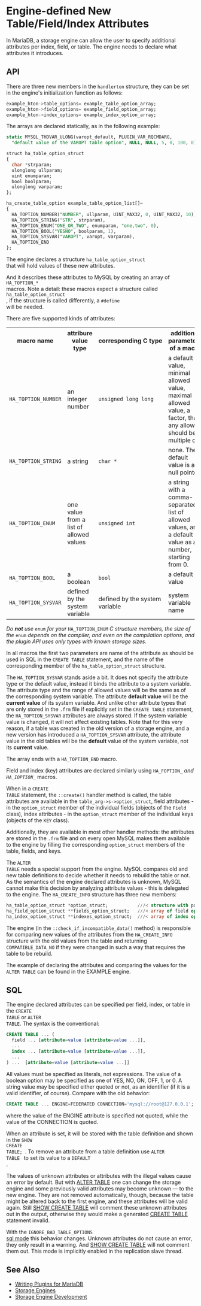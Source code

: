 # Engine-defined New Table/Field/Index Attributes

In MariaDB, a storage engine can allow the user to specify additional attributes per index, field, or table. The engine needs to declare what attributes it introduces.

## API

There are three new members in the <code class="fixed" style="white-space:pre-wrap">handlerton</code> structure, they can be set in the engine's initialization function as follows:

```sql
example_hton->table_options= example_table_option_array;
example_hton->field_options= example_field_option_array;
example_hton->index_options= example_index_option_array;
```

The arrays are declared statically, as in the following example:

```sql
static MYSQL_THDVAR_ULONG(varopt_default, PLUGIN_VAR_RQCMDARG,
  "default value of the VAROPT table option", NULL, NULL, 5, 0, 100, 0);

struct ha_table_option_struct
{
  char *strparam;
  ulonglong ullparam;
  uint enumparam;
  bool boolparam;
  ulonglong varparam;
};

ha_create_table_option example_table_option_list[]=
{
  HA_TOPTION_NUMBER("NUMBER", ullparam, UINT_MAX32, 0, UINT_MAX32, 10),
  HA_TOPTION_STRING("STR", strparam),
  HA_TOPTION_ENUM("ONE_OR_TWO", enumparam, "one,two", 0),
  HA_TOPTION_BOOL("YESNO", boolparam, 1),
  HA_TOPTION_SYSVAR("VAROPT", varopt, varparam),
  HA_TOPTION_END
};
```

The engine declares a structure 
<code class="fixed" style="white-space:pre-wrap"><span class="n">ha_table_option_struct</span>
</code>
that will hold values of these new attributes.

And it describes these attributes to MySQL by creating an array of 
<code class="fixed" style="white-space:pre-wrap"><span class="n">HA_TOPTION_</span><span class="o">*</span>
</code> macros. Note a detail: these macros expect a structure called 
<code class="fixed" style="white-space:pre-wrap"><span class="n">ha_table_option_struct</span>
</code>, if the structure is called differently, a 
<code class="fixed" style="white-space:pre-wrap"><span class="cp">#define</span>
</code> will be needed.

There are five supported kinds of attributes:

<table><tbody><tr><th>macro name</th><th>attribure value type</th><th>corresponding<span>&nbsp;</span>C<span>&nbsp;</span>type</th><th>additional parameters of a macro</th></tr>
<tr><td><code>HA_TOPTION_NUMBER</code></td><td>an integer number</td><td><code>unsigned long long</code></td><td>a default value, minimal allowed value, maximal allowed value, a factor, that any allowed should be a multiple of.</td></tr>
<tr><td><code>HA_TOPTION_STRING</code></td><td>a string</td><td><code>char *</code></td><td>none. The default value is a null pointer.</td></tr>
<tr><td><code>HA_TOPTION_ENUM</code></td><td>one value from a list of allowed values</td><td><code>unsigned int</code></td><td>a string with a comma-separated list of allowed values, and a default value as a number, starting from 0.</td></tr>
<tr><td><code>HA_TOPTION_BOOL</code></td><td>a boolean</td><td><code>bool</code></td><td>a default value</td></tr>
<tr><td><code>HA_TOPTION_SYSVAR</code></td><td>defined by the system variable</td><td>defined by the system variable</td><td>system variable name</td></tr>
</tbody></table>

<em>Do <strong>not</strong> use </em> <code class="fixed" style="white-space:pre-wrap">enum</code> <em> for your </em> <code class="fixed" style="white-space:pre-wrap">HA_TOPTION_ENUM</code> <em> C structure members, the size of the </em> <code class="fixed" style="white-space:pre-wrap">enum</code> <em> depends on the compiler, and even on the compilation options, and the plugin API uses only types with known storage sizes.</em>

In all macros the first two parameters are name of the attribute as should be used in SQL in the <code class="fixed" style="white-space:pre-wrap">CREATE TABLE</code> statement, and the name of the corresponding member of the <code class="fixed" style="white-space:pre-wrap">ha_table_option_struct</code> structure.

The <code class="fixed" style="white-space:pre-wrap">HA_TOPTION_SYSVAR</code> stands aside a bit. It does not specify the attribute type or the default value, instead it binds the attribute to a system variable. The attribute type and the range of allowed values will be the same as of the corresponding system variable. The attribute <strong>default value</strong> will be the <strong>current value</strong> of its system variable. And unlike other attribute types that are only stored in the `.frm` file if explicitly set in the `CREATE TABLE` statement, the <code class="fixed" style="white-space:pre-wrap">HA_TOPTION_SYSVAR</code> attributes are always stored. If the system variable value is changed, it will not affect existing tables. Note that for this very reason, if a table was created in the old version of a storage engine, and a new version has introduced a <code class="fixed" style="white-space:pre-wrap">HA_TOPTION_SYSVAR</code> attribute, the attribute value in the old tables will be the <strong>default</strong> value of the system variable, not its <strong>current</strong> value.

The array ends with a <code class="fixed" style="white-space:pre-wrap">HA_TOPTION_END</code> macro.

Field and index (key) attributes are declared similarly using <code class="fixed" style="white-space:pre-wrap">HA_FOPTION_*</code> and <code class="fixed" style="white-space:pre-wrap">HA_IOPTION_*</code> macros.

When in a <code class="fixed" style="white-space:pre-wrap">CREATE TABLE</code> statement, the <code class="fixed" style="white-space:pre-wrap">::create()</code> handler method is called, the table attributes are available in the <code class="fixed" style="white-space:pre-wrap">table_arg-&gt;s-&gt;option_struct</code>, field attributes - in the <code class="fixed" style="white-space:pre-wrap">option_struct</code> member of the individual fields (objects of the <code class="fixed" style="white-space:pre-wrap">Field</code> class), index attributes - in the <code class="fixed" style="white-space:pre-wrap">option_struct</code> member of the individual keys (objects of the <code class="fixed" style="white-space:pre-wrap">KEY</code> class).

Additionally, they are available in most other handler methods: the attributes are stored in the <code class="fixed" style="white-space:pre-wrap">.frm</code> file and on every open MySQL makes them available to the engine by filling the corresponding <code class="fixed" style="white-space:pre-wrap">option_struct</code> members of the table, fields, and keys.

The <code class="fixed" style="white-space:pre-wrap">ALTER TABLE</code> needs a special support from the engine. MySQL compares old and new table definitions to decide whether it needs to rebuild the table or not. As the semantics of the engine declared attributes is unknown, MySQL cannot make this decision by analyzing attribute values - this is delegated to the engine. The <code class="fixed" style="white-space:pre-wrap">HA_CREATE_INFO</code> structure has three new members:

```sql
ha_table_option_struct *option_struct;           ///< structure with parsed table options
ha_field_option_struct **fields_option_struct;   ///< array of field option structures
ha_index_option_struct **indexes_option_struct;  ///< array of index option structures
```

The engine (in the <code class="fixed" style="white-space:pre-wrap">::check_if_incompatible_data()</code> method) is responsible for comparing new values of the attributes from the <code class="fixed" style="white-space:pre-wrap">HA_CREATE_INFO</code> structure with the old values from the table and returning <code class="fixed" style="white-space:pre-wrap">COMPATIBLE_DATA_NO</code> if they were changed in such a way that requires the table to be rebuild.

The example of declaring the attributes and comparing the values for the <code class="fixed" style="white-space:pre-wrap">ALTER TABLE</code> can be found in the EXAMPLE engine.

## SQL

The engine declared attributes can be specified per field, index, or table in the <code class="fixed" style="white-space:pre-wrap">CREATE TABLE</code> or <code class="fixed" style="white-space:pre-wrap">ALTER TABLE</code>. The syntax is the conventional:

```sql
CREATE TABLE ... (
  field ... [attribute=value [attribute=value ...]],
  ...
  index ... [attribute=value [attribute=value ...]],
  ...
) ...  [attribute=value [attribute=value ...]]
```

All values must be specified as literals, not expressions. The value of a boolean option may be specified as one of YES, NO, ON, OFF, 1, or 0. A string value may be specified either quoted or not, as an identifier (if it is a valid identifier, of course). Compare with the old behavior:

```sql
CREATE TABLE ... ENGINE=FEDERATED CONNECTION='mysql://root@127.0.0.1';
```

where the value of the ENGINE attribute is specified not quoted, while the value of the CONNECTION is quoted.

When an attribute is set, it will be stored with the table definition and shown in the <code class="fixed" style="white-space:pre-wrap"><span class="k">SHOW</span> <span class="k">CREATE</span> <span class="k">TABLE</span><span class="p">;</span>
</code>. To remove an attribute from a table definition use <code class="fixed" style="white-space:pre-wrap"><span class="k">ALTER</span> <span class="k">TABLE</span>
</code> to set its value to a <code class="fixed" style="white-space:pre-wrap"><span class="k">DEFAULT</span>
</code>.

The values of unknown attributes or attributes with the illegal values cause an error by default. But with [ALTER TABLE](/sql-statements-structure/sql-statements/data-definition/alter/alter-table) one can change the storage engine and some previously valid attributes may become unknown — to the new engine. They are not removed automatically, though, because the table might be altered back to the first engine, and these attributes will be valid again. Still [SHOW CREATE TABLE](/sql-statements-structure/sql-statements/administrative-sql-statements/show/show-create-table) will comment these unknown attributes out in the output, otherwise they would make a generated [CREATE TABLE](/sql-statements-structure/sql-statements/data-definition/create/create-table) statement invalid.

With the <code class="fixed" style="white-space:pre-wrap"><span class="n">IGNORE_BAD_TABLE_OPTIONS</span>
</code> [sql mode](/kb/en/sql_mode/) this behavior changes. Unknown attributes do not cause an error, they only result in a warning. And [SHOW CREATE TABLE](/sql-statements-structure/sql-statements/administrative-sql-statements/show/show-create-table) will not comment them out. This mode is implicitly enabled in the replication slave thread.

## See Also

- [Writing Plugins for MariaDB](/kb/en/writing-plugins-for-mariadb/)
- [Storage Engines](/columns-storage-engines-and-plugins/storage-engines)
- [Storage Engine Development](/kb/en/storage-engine-development/)